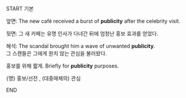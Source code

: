 START
기본

앞면:
The new café received a burst of **publicity** after the celebrity visit.

뒷면:
그 새 카페는 유명 인사가 다녀간 뒤에 엄청난 홍보 효과를 얻었다.

해석:
The scandal brought him a wave of unwanted **publicity**.  
그 스캔들은 그에게 원치 않는 관심을 불러왔다.

홍보를 위해 짧게.
Briefly for **publicity** purposes.

{명} 홍보/선전 , (대중매체의) 관심  
<!--ID: 1747213161390-->
END